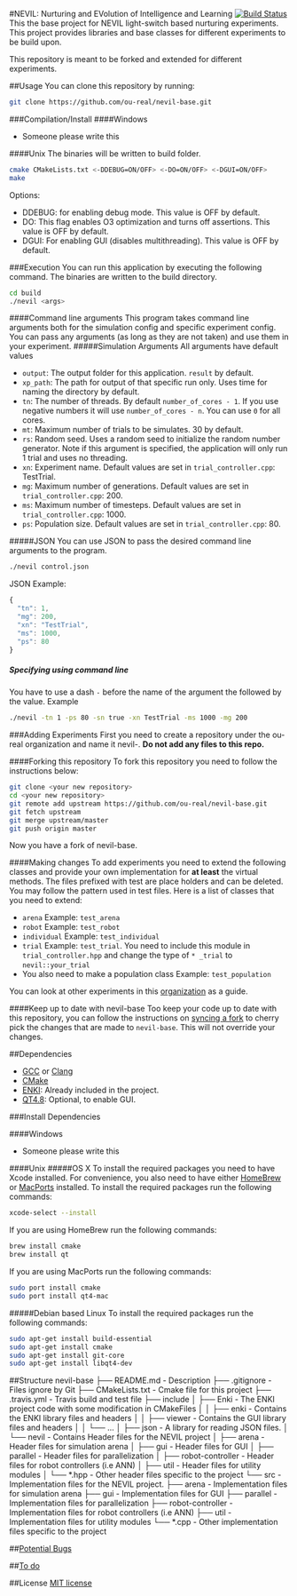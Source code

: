 #NEVIL: Nurturing and EVolution of Intelligence and Learning [![Build Status](https://travis-ci.org/ou-real/nevil-base.svg?branch=master)](https://travis-ci.org/ou-real/nevil-base)
This the base project for NEVIL light-switch based nurturing experiments. This project provides libraries and base classes for different experiments to be build upon.

This repository is meant to be forked and extended for different experiments.

##Usage
You can clone this repository by running:
```bash
git clone https://github.com/ou-real/nevil-base.git
```

###Compilation/Install
####Windows
* Someone please write this

####Unix
The binaries will be written to build folder.
```bash
cmake CMakeLists.txt <-DDEBUG=ON/OFF> <-DO=ON/OFF> <-DGUI=ON/OFF> 
make
```
Options:
* DDEBUG: for enabling debug mode. This value is OFF by default.
* DO: This flag enables O3 optimization and turns off assertions. This value is OFF by default.
* DGUI: For enabling GUI (disables multithreading). This value is OFF by default.

###Execution
You can run this application by executing the following command. The binaries are written to the build directory.
```bash
cd build
./nevil <args>
```
####Command line arguments
This program takes command line arguments both for the simulation config and specific experiment config. You can pass any arguments (as long as they are not taken) and use them in your experiment.
#####Simulation Arguments
All arguments have default values
* `output`: The output folder for this application. `result` by default.
* `xp_path`: The path for output of that specific run only. Uses time for naming the directory by default.
* `tn`: The number of threads. By default `number_of_cores - 1`. If you use negative numbers it will use `number_of_cores - n`. You can use `0` for all cores.
* `mt`: Maximum number of trials to be simulates. 30 by default.
* `rs`: Random seed. Uses a random seed to initialize the random number generator. Note if this argument is specified, the application will only run 1 trial and uses no threading.
* `xn`: Experiment name. Default values are set in `trial_controller.cpp`: TestTrial.
* `mg`: Maximum number of generations. Default values are set in `trial_controller.cpp`: 200.
* `ms`: Maximum number of timesteps. Default values are set in `trial_controller.cpp`: 1000.
* `ps`: Population size.  Default values are set in `trial_controller.cpp`: 80.

#####JSON
You can use JSON to pass the desired command line arguments to the program.
```bash
./nevil control.json
```
JSON Example:
```javascript
{
  "tn": 1,
  "mg": 200,
  "xn": "TestTrial",
  "ms": 1000,
  "ps": 80
}
```
##### Specifying using command line
You have to use a dash `-` before the name of the argument the followed by the value.
Example
```bash
./nevil -tn 1 -ps 80 -sn true -xn TestTrial -ms 1000 -mg 200
```

###Adding Experiments
First you need to create a repository under the ou-real organization and name it nevil-<your-experiment-name>.
**Do not add any files to this repo.**

####Forking this repository
To fork this repository you need to follow the instructions below:
```bash
git clone <your new repository>
cd <your new repository>
git remote add upstream https://github.com/ou-real/nevil-base.git
git fetch upstream
git merge upstream/master
git push origin master
```
Now you have a fork of nevil-base. 

####Making changes
To add experiments you need to extend the following classes and provide your own implementation for **at least** the virtual methods. The files prefixed with test are place holders and can be deleted. You may follow the pattern used in test files. Here is a list of classes that you need to extend: 
* `arena` Example: `test_arena`
* `robot` Example: `test_robot`
* `individual` Example: `test_individual`
* `trial` Example: `test_trial`. You need to include this module in `trial_controller.hpp` and change the type of `* _trial` to `nevil::your_trial`
* You also need to make a population class Example: `test_population`

You can look at other experiments in this [organization](https://github.com/ou-real) as a guide.

####Keep up to date with nevil-base
Too keep your code up to date with this repository, you can follow the instructions on [syncing a fork](https://help.github.com/articles/syncing-a-fork/) to cherry pick the changes that are made to `nevil-base`. This will not override your changes.

##Dependencies
* [GCC](https://gcc.gnu.org) or [Clang](http://clang.llvm.org)
* [CMake](http://www.cmake.org)
* [ENKI](http://home.gna.org/enki/): Already included in the project.
* [QT4.8](http://qt-project.org/doc/qt-4.8/): Optional, to enable GUI.

###Install Dependencies

####Windows
* Someone please write this

####Unix
#####OS X
To install the required packages you need to have Xcode installed. For convenience, you also need to have either [HomeBrew](http://brew.sh) or [MacPorts](https://www.macports.org) installed.
To install the required packages run the following commands:
```bash
xcode-select --install
```
If you are using HomeBrew run the following commands:
```bash
brew install cmake
brew install qt
```
If you are using MacPorts run the following commands:
```bash
sudo port install cmake
sudo port install qt4-mac
```
#####Debian based Linux
To install the required packages run the following commands:
```bash
sudo apt-get install build-essential
sudo apt-get install cmake
sudo apt-get install git-core
sudo apt-get install libqt4-dev
```
##Structure
    nevil-base
    ├── README.md                   - Description
    ├── .gitignore                  - Files ignore by Git
    ├── CMakeLists.txt              - Cmake file for this project
    ├── .travis.yml                 - Travis build and test file
    ├── include
    │    ├── Enki                   - The ENKI project code with some modification in CMakeFiles
    │    │    ├── enki              - Contains the ENKI library files and headers
    │    │    ├── viewer            - Contains the GUI library files and headers 
    │    │    └── ...
    │    ├── json                   - A library for reading JSON files.
    │    └── nevil                  - Contains Header files for the NEVIL project
    │         ├── arena             - Header files for simulation arena
    │         ├── gui               - Header files for GUI
    │         ├── parallel          - Header files for parallelization
    │         ├── robot-controller  - Header files for robot controllers (i.e ANN)
    │         ├── util              - Header files for utility modules
    │         └── *.hpp             - Other header files specific to the project
    └── src                         - Implementation files for the NEVIL project.
        ├── arena                   - Implementation files for simulation arena
        ├── gui                     - Implementation files for GUI
        ├── parallel                - Implementation files for parallelization
        ├── robot-controller        - Implementation files for robot controllers (i.e ANN)
        ├── util                    - Implementation files for utility modules
        └── *.cpp                   - Other implementation files specific to the project

##[Potential Bugs](https://github.com/ou-real/nevil-base/issues)

##[To do](https://github.com/ou-real/nevil-base/milestones)

##License
[MIT license](http://opensource.org/licenses/MIT)
